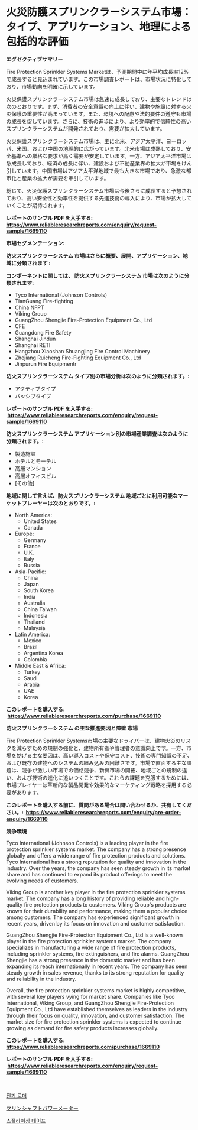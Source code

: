 <p><h1>火災防護スプリンクラーシステム市場：タイプ、アプリケーション、地理による包括的な評価</h1></p><p><strong>エグゼクティブサマリー</strong></p>
<p><p>Fire Protection Sprinkler Systems Marketは、予測期間中に年平均成長率12%で成長すると見込まれています。この市場調査レポートは、市場状況に特化しており、市場動向を明確に示しています。</p><p>火災保護スプリンクラーシステム市場は急速に成長しており、主要なトレンドは次のとおりです。まず、消費者の安全意識の向上に伴い、建物や施設に対する火災保護の重要性が高まっています。また、環境への配慮や法的要件の遵守も市場の成長を促しています。さらに、技術の進歩により、より効率的で信頼性の高いスプリンクラーシステムが開発されており、需要が拡大しています。</p><p>火災保護スプリンクラーシステム市場は、主に北米、アジア太平洋、ヨーロッパ、米国、および中国の地理的に広がっています。北米市場は成熟しており、安全基準への厳格な要求が高く需要が安定しています。一方、アジア太平洋市場は急成長しており、経済の成長に伴い、建設および不動産業界の拡大が市場をけん引しています。中国市場はアジア太平洋地域で最も大きな市場であり、急激な都市化と産業の拡大が需要を牽引しています。</p><p>総じて、火災保護スプリンクラーシステム市場は今後さらに成長すると予想されており、高い安全性と効率性を提供する先進技術の導入により、市場が拡大していくことが期待されます。</p></p>
<p><strong>レポートのサンプル PDF を入手する: <a href="https://www.reliableresearchreports.com/enquiry/request-sample/1669110">https://www.reliableresearchreports.com/enquiry/request-sample/1669110</a></strong></p>
<p><strong>市場セグメンテーション:</strong></p>
<p><strong> 防火スプリンクラーシステム 市場はさらに概要、展開、アプリケーション、地域に分類されます :</strong></p>
<p><strong>コンポーネントに関しては、 防火スプリンクラーシステム 市場は次のように分類されます: &nbsp;</strong></p>
<p><ul><li>Tyco International (Johnson Controls)</li><li>TianGuang Fire-fighting</li><li>China NFPT</li><li>Viking Group</li><li>GuangZhou Shengjie Fire-Protection Equipment Co., Ltd</li><li>CFE</li><li>Guangdong Fire Safety</li><li>Shanghai Jindun</li><li>Shanghai RETI</li><li>Hangzhou Xiaoshan Shuangjing Fire Control Machinery</li><li>Zhejiang Ruicheng Fire-Fighting Equipment Co., Ltd</li><li>Jinpurun Fire Equipmentr</li></ul></p>
<p><strong> 防火スプリンクラーシステム タイプ別の市場分析は次のように分類されます。:</strong></p>
<p><ul><li>アクティブタイプ</li><li>パッシブタイプ</li></ul></p>
<p><strong>レポートのサンプル PDF を入手する: &nbsp;<a href="https://www.reliableresearchreports.com/enquiry/request-sample/1669110">https://www.reliableresearchreports.com/enquiry/request-sample/1669110</a></strong></p>
<p><strong> 防火スプリンクラーシステム アプリケーション別の市場産業調査は次のように分類されます。:</strong></p>
<p><ul><li>製造施設</li><li>ホテルとモーテル</li><li>高層マンション</li><li>高層オフィスビル</li><li>[その他]</li></ul></p>
<p><strong>地域に関して言えば、防火スプリンクラーシステム 地域ごとに利用可能なマーケットプレーヤーは次のとおりです。:</strong></p>
<p><ul>
    <li>
        North America:
        <ul>
            <li>United States</li>
            <li>Canada</li>
        </ul>
    </li>
    <li>
        Europe:
        <ul>
            <li>Germany</li>
            <li>France</li>
            <li>U.K.</li>
            <li>Italy</li>
            <li>Russia</li>
        </ul>
    </li>
    <li>
        Asia-Pacific:
        <ul>
            <li>China</li>
            <li>Japan</li>
            <li>South Korea</li>
            <li>India</li>
            <li>Australia</li>
            <li>China Taiwan</li>
            <li>Indonesia</li>
            <li>Thailand</li>
            <li>Malaysia</li>
        </ul>
    </li>
    <li>
        Latin America:
        <ul>
            <li>Mexico</li>
            <li>Brazil</li>
            <li>Argentina Korea</li>
            <li>Colombia</li>
        </ul>
    </li>
    <li>
        Middle East & Africa:
        <ul>
            <li>Turkey</li>
            <li>Saudi</li>
            <li>Arabia</li>
            <li>UAE</li>
            <li>Korea</li>
        </ul>
    </li>
    </ul></p>
<p><strong>このレポートを購入する: &nbsp;<a href="https://www.reliableresearchreports.com/purchase/1669110">https://www.reliableresearchreports.com/purchase/1669110</a></strong></p>
<p><strong>防火スプリンクラーシステム の主な推進要因と障壁 市場</strong></p>
<p><p>Fire Protection Sprinkler Systems市場の主要なドライバーは、建物火災のリスクを減らすための規制の強化と、建物所有者や管理者の意識向上です。一方、市場を妨げる主な要因は、高い導入コストや保守コスト、技術の専門知識の不足、および既存の建物へのシステムの組み込みの困難さです。市場で直面する主な課題は、競争が激しい市場での価格競争、新興市場の開拓、地域ごとの規制の違い、および技術の進化に追いつくことです。これらの課題を克服するためには、市場プレイヤーは革新的な製品開発や効果的なマーケティング戦略を採用する必要があります。</p></p>
<p><strong>このレポートを購入する前に、質問がある場合は問い合わせるか、共有してください。:&nbsp; <a href="https://www.reliableresearchreports.com/enquiry/pre-order-enquiry/1669110">https://www.reliableresearchreports.com/enquiry/pre-order-enquiry/1669110</a></strong></p>
<p><strong>競争環境</strong></p>
<p><p>Tyco International (Johnson Controls) is a leading player in the fire protection sprinkler systems market. The company has a strong presence globally and offers a wide range of fire protection products and solutions. Tyco International has a strong reputation for quality and innovation in the industry. Over the years, the company has seen steady growth in its market share and has continued to expand its product offerings to meet the evolving needs of customers.</p><p>Viking Group is another key player in the fire protection sprinkler systems market. The company has a long history of providing reliable and high-quality fire protection products to customers. Viking Group's products are known for their durability and performance, making them a popular choice among customers. The company has experienced significant growth in recent years, driven by its focus on innovation and customer satisfaction.</p><p>GuangZhou Shengjie Fire-Protection Equipment Co., Ltd is a well-known player in the fire protection sprinkler systems market. The company specializes in manufacturing a wide range of fire protection products, including sprinkler systems, fire extinguishers, and fire alarms. GuangZhou Shengjie has a strong presence in the domestic market and has been expanding its reach internationally in recent years. The company has seen steady growth in sales revenue, thanks to its strong reputation for quality and reliability in the industry.</p><p>Overall, the fire protection sprinkler systems market is highly competitive, with several key players vying for market share. Companies like Tyco International, Viking Group, and GuangZhou Shengjie Fire-Protection Equipment Co., Ltd have established themselves as leaders in the industry through their focus on quality, innovation, and customer satisfaction. The market size for fire protection sprinkler systems is expected to continue growing as demand for fire safety products increases globally.</p></p>
<p><strong>このレポートを購入する: &nbsp; <a href="https://www.reliableresearchreports.com/purchase/1669110">https://www.reliableresearchreports.com/purchase/1669110</a></strong></p>
<p><strong>レポートのサンプル PDF を入手する: &nbsp;<a href="https://www.reliableresearchreports.com/enquiry/request-sample/1669110">https://www.reliableresearchreports.com/enquiry/request-sample/1669110</a></strong><strong></strong></p>
<p>&nbsp;</p>
<p><p><a href="https://medium.com/@gummibear5656757/%EC%9D%BC%EB%A0%89%ED%8A%B8%EB%A6%AD-%EB%A1%9C%EB%8D%94-%EC%8B%9C%EC%9E%A5%EC%9D%80-%EC%8B%9C%EC%9E%A5-%EC%A0%90%EC%9C%A0%EC%9C%A8-%ED%81%AC%EA%B8%B0-%EB%B0%8F-2031%EB%85%84%EA%B9%8C%EC%A7%80%EC%9D%98-%EC%98%88%EC%83%81-%EC%98%88%EC%B8%A1%EC%97%90-%EC%B4%88%EC%A0%90%EC%9D%84-%EB%A7%9E%EC%B6%94%EA%B3%A0-%EC%9E%88%EC%8A%B5%EB%8B%88%EB%8B%A4-23060b18fa83">전기 로더</a></p><p><a href="https://medium.com/@slbola/%E3%83%9E%E3%83%AA%E3%83%B3%E3%82%B7%E3%83%A3%E3%83%95%E3%83%88%E3%83%91%E3%83%AF%E3%83%BC%E3%83%A1%E3%83%BC%E3%82%BF%E3%83%BC%E5%B8%82%E5%A0%B4%E3%81%AE%E5%B1%95%E6%9C%9B-%E6%A5%AD%E7%95%8C%E3%81%AE%E6%A6%82%E8%A6%81%E3%81%A8%E4%BA%88%E6%B8%AC-2024%E5%B9%B4%E3%81%8B%E3%82%892031%E5%B9%B4-8b6b677ff76a">マリンシャフトパワーメーター</a></p><p><a href="https://medium.com/@jordybecker/%EC%8A%A4%ED%94%8C%EB%9D%BC%EC%9D%B4%EC%8B%B1-%ED%85%8C%EC%9D%B4%ED%94%84-%EC%8B%9C%EC%9E%A5-%EA%B2%BD%EC%9F%81-%EB%B6%84%EC%84%9D-%EC%8B%9C%EC%9E%A5-%EB%8F%99%ED%96%A5-%EB%B0%8F-2031%EB%85%84%EA%B9%8C%EC%A7%80%EC%9D%98-%EC%98%88%EC%B8%A1-25d46aa02eb7">스플라이싱 테이프</a></p></p>